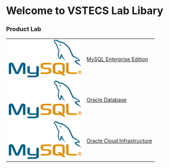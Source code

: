# Welcome to VSTECS Lab Libary
### Product Lab ###
|  | |
| ------------- | ------------- |
| <img src="/img/mysql/mysql.png" width=200>   | [MySQL Enterprise Edition](Mysql)
| <img src="/img/mysql/mysql.png" width=200>   | [Oracle Database](odb)
| <img src="/img/mysql/mysql.png" width=200>   | [Oracle Cloud Infrastructure](oci)